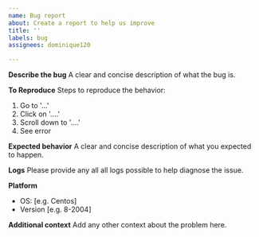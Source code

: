 ```yaml
---
name: Bug report
about: Create a report to help us improve
title: ''
labels: bug
assignees: dominique120

---
```


**Describe the bug**
A clear and concise description of what the bug is.

**To Reproduce**
Steps to reproduce the behavior:
1. Go to '...'
2. Click on '....'
3. Scroll down to '....'
4. See error

**Expected behavior**
A clear and concise description of what you expected to happen.

**Logs**
Please provide any all all logs possible to help diagnose the issue.

**Platform**
 - OS: [e.g. Centos]
 - Version [e.g. 8-2004]

**Additional context**
Add any other context about the problem here.
